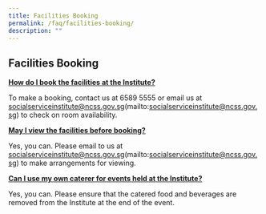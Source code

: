```yaml
---
title: Facilities Booking
permalink: /faq/facilities-booking/
description: ""
---
```



## Facilities Booking

**<u>How do I book the facilities at the Institute?</u>**  
  
To make a booking, contact us at 6589 5555 or email us at  <socialserviceinstitute@ncss.gov.sg>(mailto:socialserviceinstitute@ncss.gov.sg)  to check on room availability.  
  
  
**<u>May I view the facilities before booking?</u>**  
  
Yes, you can. Please email to us at  <socialserviceinstitute@ncss.gov.sg>(mailto:socialserviceinstitute@ncss.gov.sg)  to make arrangements for viewing.  
  
  
**<u>Can I use my own caterer for events held at the Institute?</u>**  
  
Yes, you can. Please ensure that the catered food and beverages are removed from the Institute at the end of the event.
